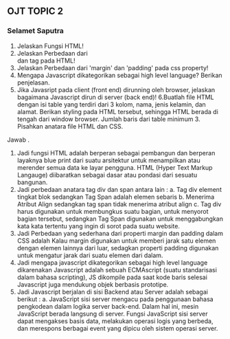 ## OJT TOPIC 2
### Selamet Saputra

1. Jelaskan Fungsi HTML!
2. Jelaskan Perbedaan dari <div> dan <span> tag pada HTML!
3. Jelaskan Perbedaan dari 'margin' dan 'padding' pada css property!
4. Mengapa Javascript dikategorikan sebagai high level language? Berikan penjelasan.
5. Jika Javasript pada client (front end) dirunning oleh browser, jelaskan bagaimana Javascript dirun di server (back end)!
6.Buatlah file HTML dengan isi table yang terdiri dari 3 kolom, nama, jenis kelamin, dan alamat. Berikan styling pada HTML tersebut, sehingga HTML berada di tengah dari window browser. Jumlah baris dari table minimum 3. Pisahkan anatara file HTML dan CSS.

Jawab .
1. Jadi fungsi HTML adalah berperan sebagai pembangun dan berperan layaknya blue print dari suatu arsitektur untuk menampilkan atau merender semua data ke layar pengguna. HTML (Hyper Text Markup Langauge) diibaratkan sebagai dasar atau pondasi dari sesuatu bangunan.
2. Jadi perbedaan anatara tag div dan span antara lain :
    a. Tag div element tingkat blok sedangkan Tag Span adalah elemen sebaris
    b. Menerima Atribut Align sedangkan tag span tidak menerima atribut align
    c. Tag div harus digunakan untuk membungkus suatu bagian, untuk menyorot bagian tersebut, sedangkan Tag Span digunakan untuk
        menggabungkan kata kata tertentu yang ingin di sorot pada suatu website.
3. Jadi Perbedaan yang sederhana dari properti margin dan padding dalam CSS adalah Kalau margin digunakan untuk memberi jarak satu elemen dengan elemen lainnya dari luar, sedagkan properti padding digunakan untuk mengatur jarak dari suatu elemen dari dalam.
4. Jadi mengapa javascript dikategorikan sebagai high level language dikarenakan Javascript adalah sebuah ECMAscript (suatu standarisasi dalam bahasa scripting), JS dikompile pada saat kode baris selesai Javascript juga mendukung objek berbasis prototipe.
5. Jadi Javascript berjalan di sisi Backend atau Server adalah sebagai berikut :
    a. JavaScript sisi server mengacu pada penggunaan bahasa pengkodean dalam logika server back-end. Dalam hal ini, mesin JavaScript berada langsung di server. Fungsi JavaScript sisi server dapat mengakses basis data, melakukan operasi logis yang berbeda, dan merespons berbagai event yang dipicu oleh sistem operasi server. 